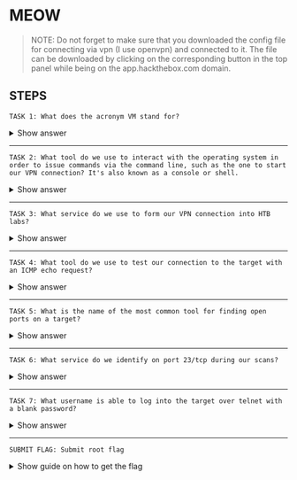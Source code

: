 # MEOW

> NOTE: Do not forget to make sure that you downloaded the config file for connecting via vpn (I use openvpn) and connected to it. The file can be downloaded by clicking on the corresponding button in the top panel while being on the app.hackthebox.com domain.

## STEPS

    TASK 1: What does the acronym VM stand for?
<details> 
    <summary>Show answer</summary>
    <h3>Virtual Machine</h3>
</details>

***
    TASK 2: What tool do we use to interact with the operating system in order to issue commands via the command line, such as the one to start our VPN connection? It's also known as a console or shell.
<details> 
    <summary>Show answer</summary>
    <h3>terminal</h3>
</details>

***
    TASK 3: What service do we use to form our VPN connection into HTB labs?
<details> 
    <summary>Show answer</summary>
    <h3>openvpn</h3>
</details>

***
    TASK 4: What tool do we use to test our connection to the target with an ICMP echo request?
<details> 
    <summary>Show answer</summary>
    <h3>ping</h3>
</details>

***
    TASK 5: What is the name of the most common tool for finding open ports on a target?
<details> 
    <summary>Show answer</summary>
    <h3>nmap</h3>
</details>

***
    TASK 6: What service do we identify on port 23/tcp during our scans?
<details> 
    <summary>Show answer</summary>
    <h3>telnet</h3>
</details>

***
    TASK 7: What username is able to log into the target over telnet with a blank password?
<details> 
    <summary>Show answer</summary>
    <h3>root<h3>
</details>

***
    SUBMIT FLAG: Submit root flag
<details> 
    <summary>Show guide on how to get the flag</summary>
    <h3>To receive the flag you need to connect via telnet to the IP address that you receive when you spawn the machine.<h3>
</details>
